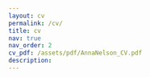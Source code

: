 ```yaml
---
layout: cv
permalink: /cv/
title: cv
nav: true
nav_order: 2
cv_pdf: /assets/pdf/AnnaNelson_CV.pdf
description: 
---
```

